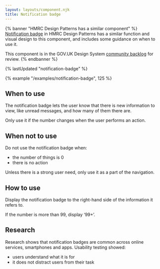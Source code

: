 ```yaml
---
layout: layouts/component.njk
title: Notification badge
---
```


{% banner "HMRC Design Patterns has a similar component" %}
[Notification badge](https://design.tax.service.gov.uk/hmrc-design-patterns/notification-badge/) in HMRC Design Patterns has a similar function and visual design to this component, and includes some guidance on when to use it.

This component is in the GOV.UK Design System [community backlog](https://design-system.service.gov.uk/community/backlog/) for review.
{% endbanner %}

{% lastUpdated "notification-badge" %}

{% example "/examples/notification-badge", 125 %}

## When to use

The notification badge lets the user know that there is new information to view, like unread messages, and how many of them there are. 

Only use it if the number changes when the user performs an action.
## When not to use

Do not use the notification badge when:

- the number of things is 0
- there is no action

Unless there is a strong user need, only use it as a part of the navigation.

## How to use

Display the notification badge to the right-hand side of the information it refers to.

If the number is more than 99, display ‘99+’.
## Research

Research shows that notification badges are common across online services, smartphones and apps. Usability testing showed:

- users understand what it is for
- it does not distract users from their task
